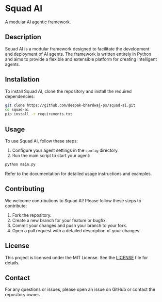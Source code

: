 # Squad AI

A modular AI agentic framework.

## Description

Squad AI is a modular framework designed to facilitate the development and deployment of AI agents. The framework is written entirely in Python and aims to provide a flexible and extensible platform for creating intelligent agents.

## Installation

To install Squad AI, clone the repository and install the required dependencies:

```bash
git clone https://github.com/deepak-bhardwaj-ps/squad-ai.git
cd squad-ai
pip install -r requirements.txt
```

## Usage

To use Squad AI, follow these steps:

1. Configure your agent settings in the `config` directory.
2. Run the main script to start your agent:

```bash
python main.py
```

Refer to the documentation for detailed usage instructions and examples.

## Contributing

We welcome contributions to Squad AI! Please follow these steps to contribute:

1. Fork the repository.
2. Create a new branch for your feature or bugfix.
3. Commit your changes and push your branch to your fork.
4. Open a pull request with a detailed description of your changes.

## License

This project is licensed under the MIT License. See the [LICENSE](LICENSE) file for details.

## Contact

For any questions or issues, please open an issue on GitHub or contact the repository owner.
